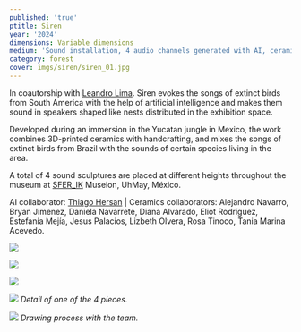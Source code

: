 ```yaml
---
published: 'true'
ptitle: Siren
year: '2024'
dimensions: Variable dimensions
medium: 'Sound installation, 4 audio channels generated with AI, ceramics and speakers'
category: forest
cover: imgs/siren/siren_01.jpg
---
```

In coautorship with [Leandro Lima](https://aagua.net/). Siren evokes the songs of extinct birds from South America with the help of artificial intelligence and makes them sound in speakers shaped like nests distributed in the exhibition space.

Developed during an immersion in the Yucatan jungle in Mexico, the work combines 3D-printed ceramics with handcrafting, and mixes the songs of extinct birds from Brazil with the sounds of certain species living in the area. 

A total of 4 sound sculptures are placed at different heights throughout the museum at [SFER_IK](https://www.sferik.art/) Museion, UhMay, México.  

AI collaborator: [Thiago Hersan](https://thiagohersan.com/) | Ceramics collaborators: Alejandro Navarro, Bryan Jimenez, Daniela Navarrete, Diana Alvarado, Eliot Rodríguez, Estefanía Mejía, Jesus Palacios, Lizbeth Olvera, Rosa Tinoco, Tania Marina Acevedo.

![]({{site.baseurl}}/imgs/siren/siren_02.jpg)

![]({{site.baseurl}}/imgs/siren/siren_03.jpg)

![]({{site.baseurl}}/imgs/siren/siren_04.jpg)

![]({{site.baseurl}}/imgs/siren/siren_05.jpg)
_Detail of one of the 4 pieces._

![]({{site.baseurl}}/imgs/siren/siren_06.jpg)
_Drawing process with the team._

